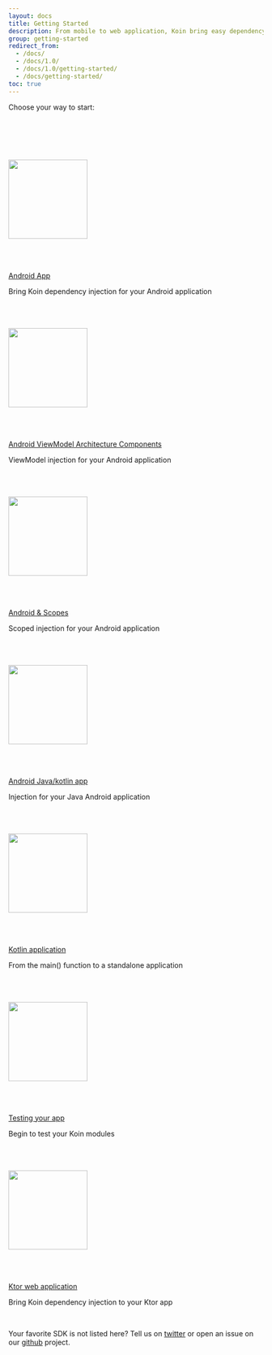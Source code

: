 ```yaml
---
layout: docs
title: Getting Started
description: From mobile to web application, Koin bring easy dependency injection for your app
group: getting-started
redirect_from:
  - /docs/
  - /docs/1.0/
  - /docs/1.0/getting-started/
  - /docs/getting-started/
toc: true
---
```


<p class="lead">Choose your way to start:<p>
<br/>
<div class="masthead-followup row m-0 border border-white text-center">
  
  <div class="col-12 col-md-4 p-4 p-md-5">
    <div class="card">
        <a href="{{ site.baseurl }}/docs/{{ site.docs_version }}/getting-started/android/">
          <img src="{{ site.baseurl }}/assets/images/android.png" width="156" style="margin:50px 0px">
          <div class="card-body">
              <p class="card-text">Android App</p>
          </div>
        </a>
        <div class="card-body">
              <p class="card-text">Bring Koin dependency injection for your Android application</p>
          </div>
    </div>
  </div>
  
  <div class="col-12 col-md-4 p-4 p-md-5">
    <div class="card">
        <a href="{{ site.baseurl }}/docs/{{ site.docs_version }}/getting-started/android-viewmodel/">
          <img src="{{ site.baseurl }}/assets/images/android-arch.png" width="156" style="margin:50px 0px">
          <div class="card-body">
              <p class="card-text">Android ViewModel Architecture Components</p>
          </div>
        </a>
        <div class="card-body">
              <p class="card-text">ViewModel injection for your Android application</p>
          </div>
    </div>
  </div>

  <div class="col-12 col-md-4 p-4 p-md-5">
    <div class="card">
        <a href="{{ site.baseurl }}/docs/{{ site.docs_version }}/getting-started/android-scope/">
          <img src="{{ site.baseurl }}/assets/images/android-arch.png" width="156" style="margin:50px 0px">
          <div class="card-body">
              <p class="card-text">Android & Scopes</p>
          </div>
        </a>
        <div class="card-body">
              <p class="card-text">Scoped injection for your Android application</p>
          </div>
    </div>
  </div>

  <div class="col-12 col-md-4 p-4 p-md-5">
    <div class="card">
        <a href="{{ site.baseurl }}/docs/{{ site.docs_version }}/getting-started/android-java/">
          <img src="{{ site.baseurl }}/assets/images/android_java.png" width="156" style="margin:50px 0px">
          <div class="card-body">
              <p class="card-text">Android Java/kotlin app</p>
          </div>
        </a>
        <div class="card-body">
              <p class="card-text">Injection for your Java Android application</p>
          </div>
    </div>
  </div>

  <div class="col-12 col-md-4 p-4 p-md-5">
    <div class="card">
        <a href="{{ site.baseurl }}/docs/{{ site.docs_version }}/getting-started/kotlin/">
          <img src="{{ site.baseurl }}/assets/images/kotlin.png" width="156" style="margin:50px 0px">
          <div class="card-body">
              <p class="card-text">Kotlin application</p>
          </div>
        </a>
        <div class="card-body">
              <p class="card-text">From the main() function to a standalone application</p>
          </div>
    </div>
  </div>
  <div class="col-12 col-md-4 p-4 p-md-5">
    <div class="card">
        <a href="{{ site.baseurl }}/docs/{{ site.docs_version }}/getting-started/junit-test/">
          <img src="{{ site.baseurl }}/assets/images/junit.png" width="156" style="margin:50px 0px">
          <div class="card-body">
              <p class="card-text">Testing your app</p>
          </div>
        </a>
        <div class="card-body">
              <p class="card-text">Begin to test your Koin modules</p>
          </div>
    </div>
  </div>
  <div class="col-12 col-md-4 p-4 p-md-5">
    <div class="card">
        <a href="{{ site.baseurl }}/docs/{{ site.docs_version }}/getting-started/ktor/">
          <img src="{{ site.baseurl }}/assets/images/ktor.png" width="156" style="margin:50px 0px">
          <div class="card-body">
              <p class="card-text">Ktor web application</p>
          </div>
        </a>
        <div class="card-body">
              <p class="card-text">Bring Koin dependency injection to your Ktor app</p>
          </div>
    </div>
  </div>
</div>

<br/>
<p >Your favorite SDK is not listed here? Tell us on <a href="https://twitter.com/{{ site.twitter }}">twitter</a> or open an issue on our <a href="{{ site.repo }}">github</a> project.<p>
